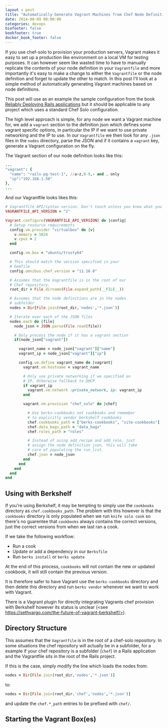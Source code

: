 ```yaml
---
layout : post
title: "Automatically Generate Vagrant Machines from Chef Node Definitions""
date: 2014-08-09 08:00:00
categories: devops
biofooter: false
bookfooter: true
docker_book_footer: false
---
```


If you use chef-solo to provision your production servers, Vagrant makes it easy to set up a production like environment on a local VM for testing purposes. It can however seem like wasted time to have to manually replicate the contents of your node definition in your `Vagrantfile` and more importantly it's easy to make a change to either the `Vagrantfile` or the node definition and forget to update the other to match. In this post I'll look at a simple method of automatically generating Vagrant machines based on node definitions.

This post will use as an example the sample configuration from the book [Reliably Deploying Rails applications](https://leanpub.com/deploying_rails_applications) but it should be applicable to any project which uses a standard Chef Solo configuration.

The high level approach is simple, for any node we want a Vagrant machine for, we add a `vagrant` section to the definition json which defines some vagrant specific options, in particular the IP if we want to use private networking and the IP to use. In our `Vagrantfile` we then look for any `.json` files in the `nodes` directory, parse the JSON and if it contains a `vagrant` key, generate a Vagrant configuration on the fly.

The Vagrant section of our node definition looks like this:

``` ruby
...
"vagrant": {
  "name": "rails-pg-test-1", //a-z,0-9,- and . only 
  "ip":"192.168.1.50"
},
...
```

And our Vagrantfile looks likes this:

```ruby
# Vagrantfile API/syntax version. Don't touch unless you know what you're doing!
VAGRANTFILE_API_VERSION = "2"

Vagrant.configure(VAGRANTFILE_API_VERSION) do |config|
  # Setup resource requirements
  config.vm.provider "virtualbox" do |v|
    v.memory = 1024
    v.cpus = 2
  end

  config.vm.box = "ubuntu/trusty64"

  # This should match the version specified in your
  # Gemfile
  config.omnibus.chef_version = "11.16.0"

  # Assumes that the Vagrantfile is in the root of our
  # Chef repository.
  root_dir = File.dirname(File.expand_path(__FILE__))

  # Assumes that the node definitions are in the nodes
  # subfolder
  nodes = Dir[File.join(root_dir,'nodes','*.json')]

  # Iterate over each of the JSON files
  nodes.each do |file|
    node_json = JSON.parse(File.read(file))

    # Only process the node if it has a vagrant section
    if(node_json["vagrant"])

      vagrant_name = node_json["vagrant"]["name"] 
      vagrant_ip = node_json["vagrant"]["ip"]

      config.vm.define vagrant_name do |vagrant|
        vagrant.vm.hostname = vagrant_name

        # Only use private networking if we specified an
        # IP. Otherwise fallback to DHCP
        if vagrant_ip
          vagrant.vm.network :private_network, ip: vagrant_ip
        end

        vagrant.vm.provision "chef_solo" do |chef|

          # Use berks-cookbooks not cookbooks and remember
          # to explicitly vendor berkshelf cookbooks
          chef.cookbooks_path = ["berks-cookbooks", "site-cookbooks"]
          chef.data_bags_path = "data_bags"
          chef.roles_path = "roles"

          # Instead of using add_recipe and add_role, just
          # assign the node definition json, this will take
          # care of populating the run_list.
          chef.json = node_json
        end
      end
    end
  end
end
```

## Using with Berkshelf

If you're using Berkshelf, it may be tempting to simply use the `cookbooks` directory as `chef.cookbooks_path`. The problem with this however is that the `cookbooks` directory is only populated when we run `knife solo cook` so there's no guarentee that `cookbooks` always contains the correct versions, just the correct versions from when we last ran a cook.

If we take the following workflow:

* Run a cook
* Update or add a dependency in our `Berksfile`
* Run `berks install` or `berks update`

At the end of this process, `cookbooks` will not contain the new or updated cookbook, it will still contain the previous version.

It is therefore safer to have Vagrant use the `berks-cookbooks` directory and then delete this directory and run `berks vendor` whenever we want to work with Vagrant.

There is a Vagrant plugin for directly integrating Vagrants chef provision with Berkshelf however its status is unclear (<see https://sethvargo.com/the-future-of-vagrant-berkshelf/>).

## Directory Structure

This assumes that the `Vagrantfile` is in the root of a chef-solo repository. In some situations the chef repository will actually be in a subfolder, for a example if your chef repository is a subfolder (`chef`) in a Rails application and the Vagrantfile sits in the root of the Rails project.

If this is the case, simply modify the line which loads the nodes from:

```ruby
nodes = Dir[File.join(root_dir,'nodes','*.json')]
```

to:

```ruby
nodes = Dir[File.join(root_dir.'chef','nodes','*.json')]
```

and update the `chef.*_path` entries to be prefixed with `chef/`.

## Starting the Vagrant Box(es)
